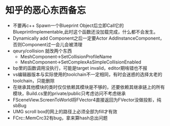 <!--
 * @author: whitingyan
 * @LastEditors: whitingyan
 * @Copyright: 2021 Tencent Inc. All rights reserved.
 * @Date: 2024-10-22 20:59:28
 * @LastEditTime: 2024-10-31 20:16:13
-->
# 知乎的恶心东西备忘
- 不要再c++ Spawn一个Blueprint Object后立即Call它的BlueprintImplementable,此时这个函数还没加载完成，什么都不会发生。
- Dynamically add Component之后一定要Actor AddInstanceComponent，否则Component过一会儿会被清理
- qeury/collision 就改两个东西
  - MeshComponent->SetCollisionProfileName
  - MeshComponent->SetComplexAsSimpleCollisionEnabled
- bp里的函数调用没执行，可能是target invalid，editor期啥错也不报
- vs编辑器版本与实际使用的toolchain不一定相同，有时会迷惑的选择太老的toolchain，只能删除
- 在继承其他模块的类时仅仅依赖其模块是不够的，还要依赖其继承链上的所有模块，Build.cs里的private/public只考虑访问不考虑继承
- FSceneView.ScreenToWorld将FVector4直接返回为FVector没做投影，纯sbBug
- UMG scroll box的网上的路径上必须全部为fill才有效
- FCrc::MemCrc32有bug，拿来算hash总出问题